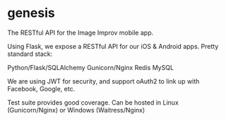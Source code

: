 # genesis
The RESTful API for the Image Improv mobile app.

Using Flask, we expose a RESTful API for our iOS & Android apps. Pretty standard stack:

Python/Flask/SQLAlchemy
Gunicorn/Nginx
Redis
MySQL
<photo storage>

We are using JWT for security, and support oAuth2 to link up with Facebook, Google, etc.

Test suite provides good coverage. Can be hosted in Linux (Gunicorn/Nginx) or Windows (Waitress/Nginx)

